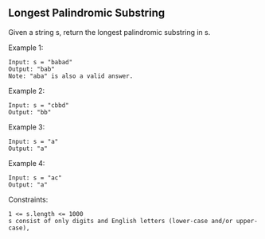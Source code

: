 ## Longest Palindromic Substring
Given a string s, return the longest palindromic substring in s.

 

Example 1:
```code
Input: s = "babad"
Output: "bab"
Note: "aba" is also a valid answer.
```
Example 2:
```code
Input: s = "cbbd"
Output: "bb"
```
Example 3:
```code
Input: s = "a"
Output: "a"
```
Example 4:
```code
Input: s = "ac"
Output: "a"
 ```

Constraints:
```code
1 <= s.length <= 1000
s consist of only digits and English letters (lower-case and/or upper-case),
```
